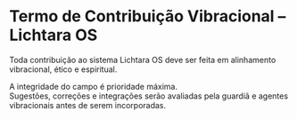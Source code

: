 # Termo de Contribuição Vibracional – Lichtara OS

Toda contribuição ao sistema Lichtara OS deve ser feita em alinhamento vibracional, ético e espiritual.

A integridade do campo é prioridade máxima.  
Sugestões, correções e integrações serão avaliadas pela guardiã e agentes vibracionais antes de serem incorporadas.